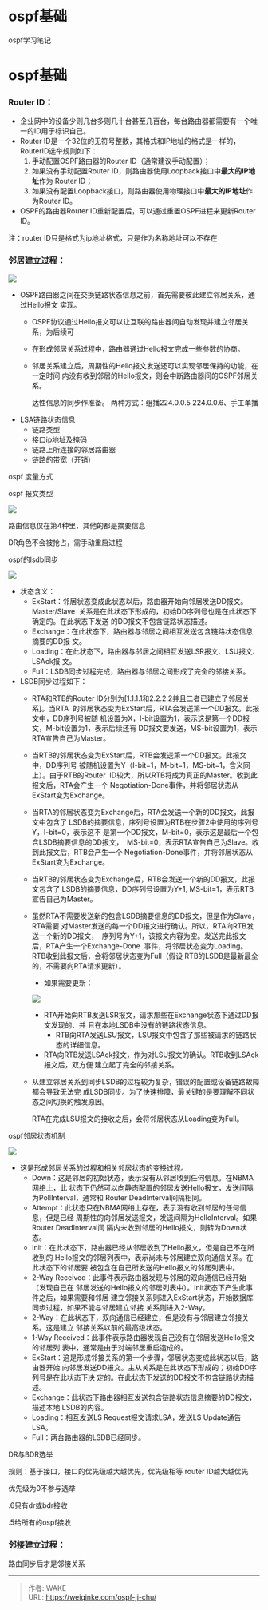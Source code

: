 # ospf基础

ospf学习笔记
<!--more-->
# ospf基础

### **Router ID：**

-   企业网中的设备少则几台多则几十台甚至几百台，每台路由器都需要有一个唯一的ID用于标识自己。
-   Router ID是一个32位的无符号整数，其格式和IP地址的格式是一样的，RouterID选举规则如下：
    1.  手动配置OSPF路由器的Router ID（通常建议手动配置）；
    2.  如果没有手动配置Router ID，则路由器使用Loopback接口中**最大的IP地址**作为 Router ID；
    3.  如果没有配置Loopback接口，则路由器使用物理接口中**最大的IP地址**作为Router ID。
-   OSPF的路由器Router ID重新配置后，可以通过重置OSPF进程来更新Router ID。

注：router ID只是格式为ip地址格式，只是作为名称地址可以不存在

### **邻居建立过程：**

![](/post-images/1683042032465.png)

-   OSPF路由器之间在交换链路状态信息之前，首先需要彼此建立邻居关系，通过Hello报文 实现。
    -   OSPF协议通过Hello报文可以让互联的路由器间自动发现并建立邻居关系，为后续可
    -   在形成邻居关系过程中，路由器通过Hello报文完成一些参数的协商。
    -   邻居关系建立后，周期性的Hello报文发送还可以实现邻居保持的功能，在一定时间 内没有收到邻居的Hello报文，则会中断路由器间的OSPF邻居关系。

        达性信息的同步作准备。
        两种方式：组播224.0.0.5 224.0.0.6、手工单播
-   LSA链路状态信息
    -   链路类型
    -   接口ip地址及掩码
    -   链路上所连接的邻居路由器
    -   链路的带宽（开销）

ospf 度量方式

ospf 报文类型

![](/post-images/1683042055018.png)

路由信息仅在第4种里，其他的都是摘要信息

DR角色不会被抢占，需手动重启进程

ospf的lsdb同步

![](/post-images/1683042067477.png)

-   状态含义：
    -   ExStart：邻居状态变成此状态以后，路由器开始向邻居发送DD报文。Master/Slave  关系是在此状态下形成的，初始DD序列号也是在此状态下确定的。在此状态下发送 的DD报文不包含链路状态描述。
    -   Exchange：在此状态下，路由器与邻居之间相互发送包含链路状态信息摘要的DD报 文。
    -   Loading：在此状态下，路由器与邻居之间相互发送LSR报文、LSU报文、LSAck报 文。
    -   Full：LSDB同步过程完成，路由器与邻居之间形成了完全的邻接关系。
-   LSDB同步过程如下：
    -   RTA和RTB的Router ID分别为[1.1.1.1和2.2.2.2并且二者已建立了邻居关系]。当RTA  的邻居状态变为ExStart后，RTA会发送第一个DD报文。此报文中，DD序列号被随 机设置为X，I-bit设置为1，表示这是第一个DD报文，M-bit设置为1，表示后续还有 DD报文要发送，MS-bit设置为1，表示RTA宣告自己为Master。
    -   当RTB的邻居状态变为ExStart后，RTB会发送第一个DD报文。此报文中，DD序列号 被随机设置为Y（I-bit=1，M-bit=1，MS-bit=1，含义同上）。由于RTB的Router  ID较大，所以RTB将成为真正的Master。收到此报文后，RTA会产生一个 Negotiation-Done事件，并将邻居状态从ExStart变为Exchange。
    -   当RTA的邻居状态变为Exchange后，RTA会发送一个新的DD报文，此报文中包含了 LSDB的摘要信息，序列号设置为RTB在步骤2中使用的序列号Y，I-bit=0，表示这不 是第一个DD报文，M-bit=0，表示这是最后一个包含LSDB摘要信息的DD报文，  MS-bit=0，表示RTA宣告自己为Slave。收到此报文后，RTB会产生一个 Negotiation-Done事件，并将邻居状态从ExStart变为Exchange。
    -   当RTB的邻居状态变为Exchange后，RTB会发送一个新的DD报文，此报文包含了 LSDB的摘要信息，DD序列号设置为Y+1, MS-bit=1，表示RTB宣告自己为Master。
    -   虽然RTA不需要发送新的包含LSDB摘要信息的DD报文，但是作为Slave，RTA需要 对Master发送的每一个DD报文进行确认。所以，RTA向RTB发送一个新的DD报文，  序列号为Y+1，该报文内容为空。发送完此报文后，RTA产生一个Exchange-Done  事件，将邻居状态变为Loading。RTB收到此报文后，会将邻居状态变为Full（假设 RTB的LSDB是最新最全的，不需要向RTA请求更新）。
        -   如果需要更新：

           ![](/post-images/1683042094446.png)
        -   RTA开始向RTB发送LSR报文，请求那些在Exchange状态下通过DD报文发现的、并 且在本地LSDB中没有的链路状态信息。
            -   RTB向RTA发送LSU报文，LSU报文中包含了那些被请求的链路状态的详细信息。
        -   RTA向RTB发送LSAck报文，作为对LSU报文的确认。RTB收到LSAck报文后，双方便 建立起了完全的邻接关系。
    -   从建立邻居关系到同步LSDB的过程较为复杂，错误的配置或设备链路故障都会导致无法完 成LSDB同步。为了快速排障，最关键的是要理解不同状态之间切换的触发原因。

        RTA在完成LSU报文的接收之后，会将邻居状态从Loading变为Full。

ospf邻居状态机制

![](/post-images/1683042130529.png)

-   这是形成邻居关系的过程和相关邻居状态的变换过程。
    -   Down：这是邻居的初始状态，表示没有从邻居收到任何信息。在NBMA网络上，此 状态下仍然可以向静态配置的邻居发送Hello报文，发送间隔为PollInterval，通常和 Router DeadInterval间隔相同。
    -   Attempt：此状态只在NBMA网络上存在，表示没有收到邻居的任何信息，但是已经 周期性的向邻居发送报文，发送间隔为HelloInterval。如果Router DeadInterval间 隔内未收到邻居的Hello报文，则转为Down状态。
    -   Init：在此状态下，路由器已经从邻居收到了Hello报文，但是自己不在所收到的 Hello报文的邻居列表中，表示尚未与邻居建立双向通信关系。在此状态下的邻居要 被包含在自己所发送的Hello报文的邻居列表中。
    -   2-Way Received：此事件表示路由器发现与邻居的双向通信已经开始（发现自己在 邻居发送的Hello报文的邻居列表中）。Init状态下产生此事件之后，如果需要和邻居 建立邻接关系则进入ExStart状态，开始数据库同步过程，如果不能与邻居建立邻接 关系则进入2-Way。
    -   2-Way：在此状态下，双向通信已经建立，但是没有与邻居建立邻接关系。这是建立 邻接关系以前的最高级状态。
    -   1-Way Received：此事件表示路由器发现自己没有在邻居发送Hello报文的邻居列 表中，通常是由于对端邻居重启造成的。
    -   ExStart：这是形成邻接关系的第一个步骤，邻居状态变成此状态以后，路由器开始 向邻居发送DD报文。主从关系是在此状态下形成的；初始DD序列号是在此状态下决 定的。在此状态下发送的DD报文不包含链路状态描述。
    -   Exchange：此状态下路由器相互发送包含链路状态信息摘要的DD报文，描述本地 LSDB的内容。
    -   Loading：相互发送LS Request报文请求LSA，发送LS Update通告LSA。
    -   Full：两台路由器的LSDB已经同步。

DR与BDR选举

规则：基于接口，接口的优先级越大越优先，优先级相等 router ID越大越优先

优先级为0不参与选举

.6只有dr或bdr接收

.5给所有的ospf接收

### **邻接建立过程：**

路由同步后才是邻接关系


---

> 作者: WAKE  
> URL: https://weiqinke.com/ospf-ji-chu/  

